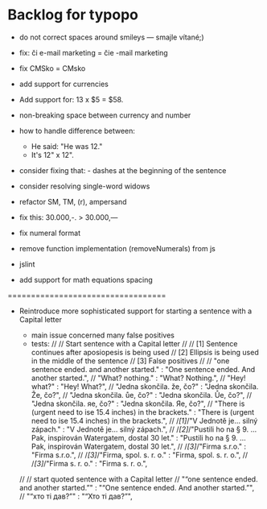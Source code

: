 # Backlog for typopo

* do not correct spaces around smileys — smajle vítané;)
* fix: či e-mail marketing \= čie -mail marketing
* fix CMSko \= CMsko

* add support for currencies
* Add support for: 13 x $5 = $58.
* non-breaking space between currency and number

* how to handle difference between:
	* He said: "He was 12."
	* It's 12" x 12".


* consider fixing that: - dashes at the beginning of the sentence

* consider resolving single-word widows
* refactor SM, TM, (r), ampersand


* fix this:  30.000,-. > 30.000,—
* fix numeral format
* remove function implementation (removeNumerals) from js

* jslint

* add support for math equations spacing





==================================
* Reintroduce more sophisticated support for starting a sentence with a Capital letter
	* main issue concerned many false positives
	* tests:
	//
	// 		Start sentence with a Capital letter
	//
	// 		[1] Sentence continues after aposiopesis is being used
	// 		[2] Ellipsis is being used in the middle of the sentence
	// 		[3] False positives
	//
	// "one sentence ended. and another started." : "One sentence ended. And another started.",
	// "What? nothing." : "What? Nothing.",
	// "Hey! what?" : "Hey! What?",
	// "Jedna skončila. že, čo?" : "Jedna skončila. Že, čo?",
	// "Jedna skončila. ůe, čo?" : "Jedna skončila. Ůe, čo?",
	// "Jedna skončila. яe, čo?" : "Jedna skončila. Яe, čo?",
	// "There is (urgent need to ise 15.4 inches) in the brackets." : "There is (urgent need to ise 15.4 inches) in the brackets.",
	// /*[1]*/"V Jednotě je… silný zápach." : "V Jednotě je… silný zápach.",
	// /*[2]*/"Pustili ho na § 9. … Pak, inspirován Watergatem, dostal 30 let." : "Pustili ho na § 9. … Pak, inspirován Watergatem, dostal 30 let.",
	// /*[3]*/"Firma s.r.o." : "Firma s.r.o.",
	// /*[3]*/"Firma, spol. s. r. o." : "Firma, spol. s. r. o.",
	// /*[3]*/"Firma s. r. o." : "Firma s. r. o.",

	// // start quoted sentence with a Capital letter
	// "“one sentence ended. and another started.”" : "“One sentence ended. And another started.”",
	// "“хто ті дав?”" : "“Хто ті дав?”",
